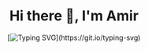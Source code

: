 <div align="center">

# Hi there 👋, I'm Amir

[![Typing SVG](https://readme-typing-svg.demolab.com?font=Fira+Code&size=23&pause=1000&color=F78300&background=FF121200&I+Have+Cyber-Vending+Machine.+%F0%9F%A4%96.)](https://git.io/typing-svg)

